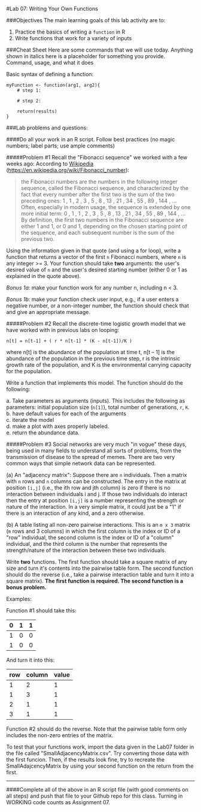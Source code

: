 #Lab 07: Writing Your Own Functions###ObjectivesThe main learning goals of this lab activity are to:  1.	Practice the basics of writing a `function` in R2.  Write functions that work for a variety of inputs###Cheat SheetHere are some commands that we will use today.  Anything shown in italics here is a placeholder for something you provide.  Command, usage, and what it doesBasic syntax of defining a function:
	myFunction <- function(arg1, arg2){
		# step 1:
		
		# step 2:
		
		return(results)	}###Lab problems and questions: 
####Do all your work in an R script. Follow best practices (no magic numbers; label parts; use ample comments)#####Problem #1Recall the "Fibonacci sequence" we worked with a few weeks ago: According to [Wikipedia](https://en.wikipedia.org/wiki/Fibonacci_number) (https://en.wikipedia.org/wiki/Fibonacci_number):    >the Fibonacci numbers are the numbers in the following integer sequence, called the Fibonacci sequence, and characterized by the fact that every number after the first two is the sum of the two preceding ones:
1 , 1 , 2 , 3 , 5 , 8 , 13 , 21 , 34 , 55 , 89 , 144 , ...   
Often, especially in modern usage, the sequence is extended by one more initial term:  0 , 1 , 1 , 2 , 3 , 5 , 8 , 13 , 21 , 34 , 55 , 89 , 144 , ...  
By definition, the first two numbers in the Fibonacci sequence are either 1 and 1, or 0 and 1, depending on the chosen starting point of the sequence, and each subsequent number is the sum of the previous two.
Using the information given in that quote (and using a for loop), write a function that returns a vector of the first `n` Fibonacci numbers, where `n` is any integer >= 3.  Your function should take **two** arguments: the user's desired value of `n` and the user's desired starting number (either 0 or 1 as explained in the quote above).
*Bonus 1a*: make your function work for any number n, including n < 3.
*Bonus 1b*: make your function check user input, e.g., if a user enters a negative number, or a non-integer number, the function should check that and give an appropriate message.
#####Problem #2Recall the discrete-time logistic growth model that we have worked with in previous labs on looping:
	n[t] = n[t-1] + ( r * n[t-1] * (K - n[t-1])/K )where n[t] is the abundance of the population at time t, n[t – 1] is the abundance of the population in the previous time step, r is the intrinsic growth rate of the population, and K is the environmental carrying capacity for the population.  

Write a function that implements this model.  The function should do the following:

a. Take parameters as arguments (inputs).  This includes the following as parameters: initial population size (`n[1]`), total number of generations, `r`, `K`.  b. have default values for each of the arguments  
c. iterate the model  
d. make a plot with axes properly labeled.  
e. return the abundance data.  

#####Problem #3
Social networks are very much "in vogue" these days, being used in many fields to understand all sorts of problems, from the transmission of disease to the spread of memes.  There are two very common ways that simple network data can be represented.  

(a) An "adjacency matrix": 	Suppose there are `n` individuals.  Then a matrix with `n` rows and `n` columns can be constructed.  The entry in the matrix at position `[i,j]` (i.e., the ith row and jth column) is zero if there is no interaction between individuals i and j.  If those two individuals do interact then the entry at position `[i,j]` is a number representing the strength or nature of the interaction.  In a very simple matrix, it could just be a "1" if there is an interaction of any kind, and a zero otherwise.

(b) A table listing all non-zero pairwise interactions.  This is an `m x 3` matrix (`m` rows and 3 columns) in which the first column is the index or ID of a "row" individual, the second column is the index or ID of a "column" individual, and the third column is the number that represents the strength/nature of the interaction between these two individuals.

Write **two** functions.  The first function should take a square matrix of any size and turn it's contents into the pairwise table form.  The second function should do the reverse (i.e., take a pairwise interaction table and turn it into a square matrix).  **The first function is required.  The second function is a bonus problem.**

Examples:

Function #1 should take this:

| 0 | 1 | 1 |  
|---|---|---|  
| 1 | 0 | 0 |  
| 1 | 0 | 0 |  

And turn it into this:  

|row|column|value|
|---|---|---|
|1|2|1|
|1|3|1|
|2|1|1|
|3|1|1|

Function #2 should do the reverse.  Note that the pairwise table form only includes the non-zero entries of the matrix.
 
To test that your functions work, import the data given in the Lab07 folder in the file called "SmallAdjacencyMatrix.csv".  Try converting those data with the first funcion.  Then, if the results look fine, try to recreate the SmallAdajcencyMatrix by using your second function on the return from the first. <hr>####Complete all of the above in an R script file (with good comments on all steps) and push that file to your Github repo for this class.  Turning in WORKING code counts as Assignment 07. 